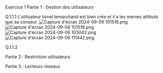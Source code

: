 Exercice 1
Partie 1 : Gestion des utilisateurs

Q.1.1.1 L'utilisateur lionel lemarchand est bien crée et il a les memes attibuts que sa conseur.
![Capture d'écran 2024-09-06 101518.png](https://github.com/mina-ouaaziz/Checkpoint3/blob/main/ressources/Capture%20d'écran%202024-09-06%20101518.png)
![Capture d'écran 2024-09-06 101518.png](https://github.com/mina-ouaaziz/Checkpoint3/blob/main/ressources/Capture%20d'écran%202024-09-06%20101529.png)
![Capture d'écran 2024-09-06 103042.png](https://github.com/mina-ouaaziz/Checkpoint3/blob/main/ressources/Capture%20d'écran%202024-09-06%20103042.png)
![Capture d'écran 2024-09-06 111442.png](https://github.com/mina-ouaaziz/Checkpoint3/blob/main/ressources/Capture%20d'écran%202024-09-06%20111442.png)



Q.1.1.2





Partie 2 : Restriction utilisateurs




Partie 3 : Lecteurs réseaux
